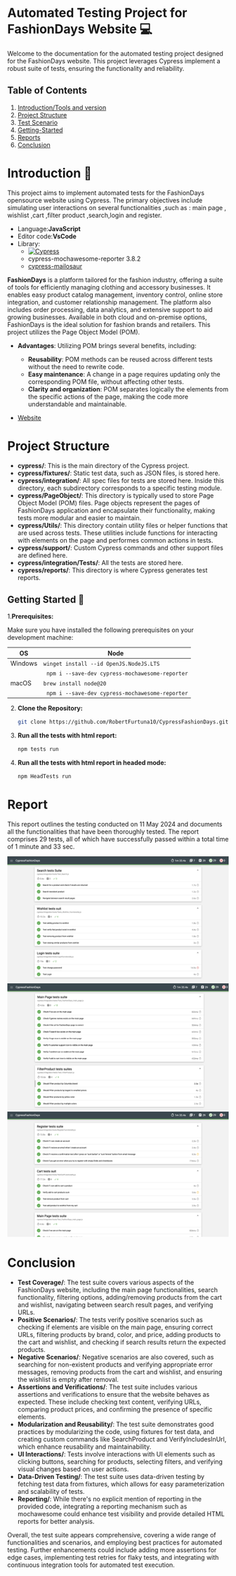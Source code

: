 # Automated Testing Project for FashionDays Website :computer:
Welcome to the documentation for the automated testing project designed for the FashionDays website. This project leverages Cypress  implement a robust suite of tests, ensuring the functionality and reliability.
## Table of Contents

1. [Introduction/Tools and version](#introduction-notebook)
2. [Project Structure](#project-structure)
3. [Test Scenario](#test-scenarios-for-login-functionality)
4. [Getting-Started](#getting-started--pushpin)
7. [Reports](#reports)
8. [Conclusion](#conclusion)

# Introduction :notebook:
 
This project aims to implement automated tests for the FashionDays opensource website using Cypress.
The primary objectives include simulating user interactions on  several functionalities ,such as : main page , wishlist ,cart ,filter product ,search,login and register.

- Language:**JavaScript**
- Editor code:**VsCode**
- Library:
  - [![Cypress](https://img.shields.io/npm/v/cypress?color=33ff99&label=cypress&logo=cypress&logoColor=33ff99&style=for-the-badge)](https://www.cypress.io)
  - cypress-mochawesome-reporter 3.8.2
  - [cypress-mailosaur](https://mailosaur.com/)

**FashionDays** is a platform tailored for the fashion industry, offering a suite of tools for efficiently managing clothing and accessory businesses. 
It enables easy product catalog management, inventory control, online store integration, and customer relationship management. 
The platform also includes order processing, data analytics, and extensive support to aid growing businesses. 
Available in both cloud and on-premise options, FashionDays is the ideal solution for fashion brands and retailers.
This project utilizes the Page Object Model (POM).

- **Advantages**: Utilizing POM brings several benefits, including:
  - **Reusability**: POM methods can be reused across different tests without the need to rewrite code.
  - **Easy maintenance**: A change in a page requires updating only the corresponding POM file, without affecting other tests.
  - **Clarity and organization**: POM separates logically the elements from the specific actions of the page, making the code more understandable and maintainable.



- [Website](https://www.fashiondays.ro/)

# Project Structure 

- **cypress/**: This is the main directory of the Cypress project.
- **cypress/fixtures/**: Static test data, such as JSON files, is stored here.
- **cypress/integration/**: All spec files for tests are stored here. Inside this directory, each subdirectory corresponds to a specific testing module.
- **cypress/PageObject/**: This directory is typically used to store Page Object Model (POM) files. Page objects represent the pages of FashionDays application and encapsulate their functionality, making tests more modular and easier to maintain.
- **cypress/Utils/**: This directory contain utility files or helper functions that are used across tests. These utilities include functions for interacting with elements on the page and performes common actions in tests.
- **cypress/support/**: Custom Cypress commands and other support files are defined here.
- **cypress/integration/Tests/**: All the tests are stored here.
- **cypress/reports/**: This directory is where Cypress generates test reports.


## Getting Started  :pushpin:

1.**Prerequisites:**

Make sure you have installed the following prerequisites on your development machine:

| OS      | Node                                    |
| ------- | --------------------------------------- |
| Windows | `winget install --id OpenJS.NodeJS.LTS` |
|         | ` npm i --save-dev cypress-mochawesome-reporter`        |
| macOS   | `brew install node@20`    
|         | ` npm i --save-dev cypress-mochawesome-reporter`        |


2. **Clone the Repository:**

    ```bash
    git clone https://github.com/RobertFurtuna10/CypressFashionDays.git
    ```

4. **Run all the tests with html report:**

    ```bash
    npm tests run
    ```
5. **Run all the tests with html report in headed mode:**

    ```bash
    npm HeadTests run
    ```
# Report 

This report outlines the testing conducted on 11 May 2024 and documents all the functionalities that have been thoroughly tested. The report comprises 29 tests, all of which have successfully passed within a total time of 1 minute and 33 sec.

![TestsReport](https://github.com/AdrianPricopie/CypressFashionDays/blob/main/ScreenshotsForGit/Report11May.png)
![TestsReport](https://github.com/AdrianPricopie/CypressFashionDays/blob/main/ScreenshotsForGit/Screenshot%202024-05-11%20at%2018.12.53.png)
![TestsReport](https://github.com/AdrianPricopie/CypressFashionDays/blob/main/ScreenshotsForGit/Screenshot%202024-05-11%20at%2018.12.59.png)

# Conclusion

- **Test Coverage/**: The test suite covers various aspects of the FashionDays website, including the main page functionalities, search functionality, filtering options, adding/removing products from the cart and wishlist, navigating between search result pages, and verifying URLs.
- **Positive Scenarios/**: The tests verify positive scenarios such as checking if elements are visible on the main page, ensuring correct URLs, filtering products by brand, color, and price, adding products to the cart and wishlist, and checking if search results return the expected products.
- **Negative Scenarios/**: Negative scenarios are also covered, such as searching for non-existent products and verifying appropriate error messages, removing products from the cart and wishlist, and ensuring the wishlist is empty after removal.
- **Assertions and Verifications/**: The test suite includes various assertions and verifications to ensure that the website behaves as expected. These include checking text content, verifying URLs, comparing product prices, and confirming the presence of specific elements.
- **Modularization and Reusability/**: The test suite demonstrates good practices by modularizing the code, using fixtures for test data, and creating custom commands like SearchProduct and VerifyIncludesInUrl, which enhance reusability and maintainability.
- **UI Interactions/**: Tests involve interactions with UI elements such as clicking buttons, searching for products, selecting filters, and verifying visual changes based on user actions.
- **Data-Driven Testing/**: The test suite uses data-driven testing by fetching test data from fixtures, which allows for easy parameterization and scalability of tests.
- **Reporting/**: While there's no explicit mention of reporting in the provided code, integrating a reporting mechanism such as mochawesome could enhance test visibility and provide detailed HTML reports for better analysis.

Overall, the test suite appears comprehensive, covering a wide range of functionalities and scenarios, and employing best practices for automated testing. Further enhancements could include adding more assertions for edge cases, implementing test retries for flaky tests, and integrating with continuous integration tools for automated test execution.

